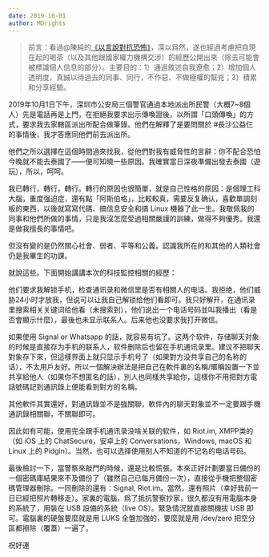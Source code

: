 ```yaml
---
date: 2019-10-01
author: MDrights
---
```


> 前言：看過@陳純的[《以言說對抗恐怖》](https://matters.news/@byron808/%E4%BB%A5%E8%A8%80%E8%AF%B4%E5%AF%B9%E6%8A%97%E6%81%90%E6%80%96-zdpuAtFRcYJtpkzhc1KyA7DEKN3xrBBygLdpxTDpPo79eShcG)，深以爲然，遂也經過考慮把自現在起的喝茶（以及其他跟國家權力機構交涉）的經歷公開出來（除去可能會被標識個人信息的部分）。主要目的：1）通過敘述自我遼愈；2）增加個人透明度，真誠以待過去的同事、同行，不作惡、不做極權的幫兇；3）積累和分享經驗。

2019年10月1日下午，深圳市公安局三個警官通過本地派出所民警（大概7~8個人）先是電話再是上門，在拒絕我要求出示傳喚證後，以所謂「口頭傳喚」的方式，要求我去家轄區派出所配合做筆錄。他們在解釋了是要問關於 #長沙公益仨 的事情後，我才答應同他們前去派出所。

他們之所以選擇在這個時間過來找我，從他們對我有威脅性的言辭：你不配合恐怕今晚就不能去泰國了——便可知曉一些原因。我確實當日深夜準備出發去泰國（遊玩），所以，呵呵。

我已轉行，轉行，轉行。轉行的原因也很簡單，就是自己性格的原因：是個理工科大腦，重度强迫症，還有點「阿斯伯格」，比較較真，需要反复确认，喜歡單調刻板的東西，以後就寫寫代碼、搞信息安全和搞 Linux 機器了此一生。我敬佩我的同事和他們所做的事情，只是我沒怎麼受過相關嚴謹的訓練，做得不夠優秀。我還是做我擅長的事情吧。

但沒有變的是仍然關心社會、弱者、平等和公義。認識我所在的和其他的人類社會仍是我畢生的功課。

就說這些。下面開始講講本次的科技監控相關的經歷：

他们要求我解锁手机，检查通讯录和微信里是否有相關人的电话。我拒绝，他们威胁24小时才放我，但说可以让我自己解锁给他们看即可。我只好解开，在通讯录里搜索相关关键词给他看（未搜索到），他们说出一个电话号码並叫我播出（看是否會顯示什麼），最後也未显示联系人。后来他也没要求我打开微信。

如果使用 Signal or Whatsapp 的話，就容易有坑了。这两个软件，存储聊天对象的时候是直接存为手机的联系人，软件删除后也留在手机通讯录里。建议不把聊天對象存下來，但這樣界面上就只显示手机号了（如果對方没共享自己的名称的话），不太用戶友好。所以一個解決辦法是把自己在軟件裏的名稱/暱稱設置一下並共享給他人（如果你不想匿名的話），別人也同樣共享給你，這樣你不用把對方電話號碼記到通訊錄上便能看到對方的名稱。  

其他軟件其實還好，對通訊錄並不是強關聯，軟件內的聊天對象並不一定要跟手機通訊錄相關聯，不關聯即可。

因此如有可能，使用完全跟手机通讯录没啥关联的软件，如 Riot.im, XMPP类的（如 iOS 上的 ChatSecure，安卓上的 Conversations，Windows, macOS 和 Linux 上的 Pidgin）。当然，也可以选择使用别人不知道的不记名的电话号码。

最後檢討一下，當警察來敲門的時候，還是比較慌張。本來正好計劃要當日備份的一個密碼庫結果來不及備份了（雖然自己已每月備份一次），直接從手機把整個密碼管理器刪除。一同刪除的還有：Signal, Riot.im。當然，還有照片（幸好我前一日已經把照片轉移走）。家裏的電腦，爲了抵抗警察抄家，很久都沒有用電腦本身的系統了，用裝在 USB 設備的系統（live OS）。緊急情況就直接關機拔 USB 即可。電腦裏的硬盤要麼就是用 LUKS 全盤加強的，要麼就是用 /dev/zero 把空分區都擦除（覆蓋）一遍了。

祝好運
